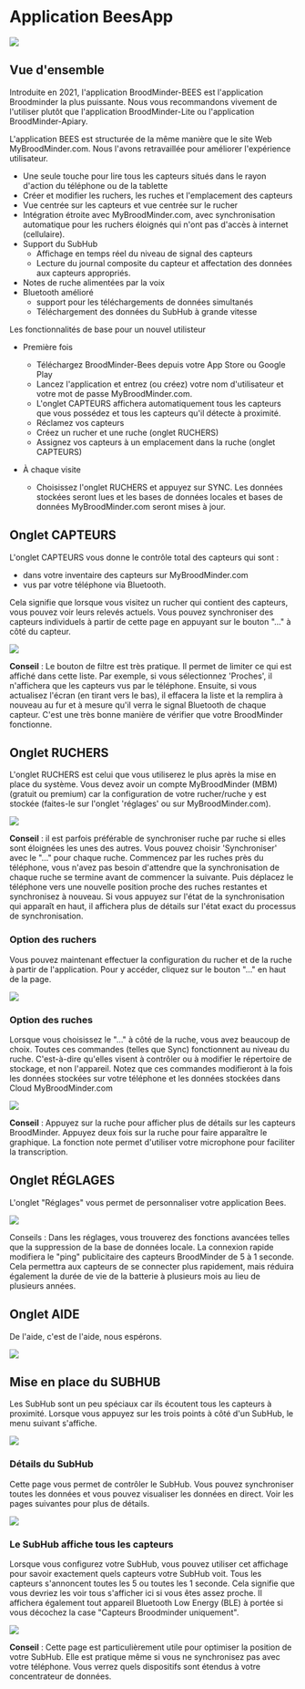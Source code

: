 # Application BeesApp

![](./images/Broodminder_bees.png#smallImg)

## Vue d'ensemble
Introduite en 2021, l'application BroodMinder-BEES est l'application Broodminder la plus puissante. Nous vous recommandons vivement de l'utiliser plutôt que l'application BroodMinder-Lite ou l'application BroodMinder-Apiary.

L'application BEES est structurée de la même manière que le site Web MyBroodMinder.com. Nous l'avons retravaillée pour améliorer l'expérience utilisateur.

- Une seule touche pour lire tous les capteurs situés dans le rayon d'action du téléphone ou de la tablette
- Créer et modifier les ruchers, les ruches et l'emplacement des capteurs
- Vue centrée sur les capteurs et vue centrée sur le rucher
- Intégration étroite avec MyBroodMinder.com, avec synchronisation automatique pour les ruchers éloignés qui n'ont pas d'accès à internet (cellulaire).
- Support du SubHub
    - Affichage en temps réel du niveau de signal des capteurs
    - Lecture du journal composite du capteur et affectation des données aux capteurs appropriés.
-   Notes de ruche alimentées par la voix
- Bluetooth amélioré
    - support pour les téléchargements de données simultanés
    - Téléchargement des données du SubHub à grande vitesse 

Les fonctionnalités de base pour un nouvel utilisteur 
- Première fois
    - Téléchargez BroodMinder-Bees depuis votre App Store ou Google Play
    - Lancez l'application et entrez (ou créez) votre nom d'utilisateur et votre mot de passe MyBroodMinder.com.
    - L'onglet CAPTEURS affichera automatiquement tous les capteurs que vous possédez et tous les capteurs qu'il détecte à proximité.
    - Réclamez vos capteurs
    - Créez un rucher et une ruche (onglet RUCHERS)
    - Assignez vos capteurs à un emplacement dans la ruche (onglet CAPTEURS)

- À chaque visite 
    - Choisissez l'onglet RUCHERS et appuyez sur SYNC. Les données stockées seront lues et les bases de données locales et bases de données MyBroodMinder.com seront mises à jour.

## Onglet CAPTEURS

L'onglet CAPTEURS vous donne le contrôle total des capteurs qui sont :
- dans votre inventaire des capteurs sur MyBroodMinder.com
- vus par votre téléphone via Bluetooth.

Cela signifie que lorsque vous visitez un rucher qui contient des capteurs, vous pouvez voir leurs relevés actuels.
Vous pouvez synchroniser des capteurs individuels à partir de cette page en appuyant sur le bouton "..." à côté du capteur.

![](./images/beesApp/devices_tab.png#largeImg)

**Conseil** : Le bouton de filtre est très pratique. Il permet de limiter ce qui est affiché dans cette liste. Par exemple, si vous sélectionnez 'Proches', il n'affichera que les capteurs vus par le téléphone. Ensuite, si vous actualisez l'écran (en tirant vers le bas), il effacera la liste et la remplira à nouveau au fur et à mesure qu'il verra le signal Bluetooth de chaque capteur. C'est une très bonne manière de vérifier que votre BroodMinder fonctionne.

## Onglet RUCHERS

L'onglet RUCHERS est celui que vous utiliserez le plus après la mise en place du système. Vous devez avoir un compte MyBroodMinder (MBM) (gratuit ou premium) car la configuration de votre rucher/ruche y est stockée (faites-le sur l'onglet 'réglages' ou sur MyBroodMinder.com).

![](./images/beesApp/apiaries_tab.png#largeImg)

**Conseil** : il est parfois préférable de synchroniser ruche par ruche si elles sont éloignées les unes des autres. Vous pouvez choisir 'Synchroniser' avec le "..." pour chaque ruche. Commencez par les ruches près du téléphone, vous n'avez pas besoin d'attendre que la synchronisation de chaque ruche se termine avant de commencer la suivante. Puis déplacez le téléphone vers une nouvelle position proche des ruches restantes et synchronisez à nouveau. Si vous appuyez sur l'état de la synchronisation qui apparaît en haut, il affichera plus de détails sur l'état exact du processus de synchronisation.

### Option des ruchers

Vous pouvez maintenant effectuer la configuration du rucher et de la ruche à partir de l'application. Pour y accéder, cliquez sur le bouton "..." en haut de la page.

![](./images/beesApp/apiary_option.png#largeImg)

### Option des ruches

Lorsque vous choisissez le "..." à côté de la ruche, vous avez beaucoup de choix. Toutes ces commandes (telles que Sync) fonctionnent au niveau du ruche. C'est-à-dire qu'elles visent à contrôler ou à modifier le répertoire de stockage, et non l'appareil.
Notez que ces commandes modifieront à la fois les données stockées sur votre téléphone et les données stockées dans Cloud MyBroodMinder.com

![](./images/beesApp/hive_option.png#largeImg)

**Conseil** :   Appuyez sur la ruche pour afficher plus de détails sur les capteurs BroodMinder.
            Appuyez deux fois sur la ruche pour faire apparaître le graphique.
            La fonction note permet d'utiliser votre microphone pour faciliter la transcription.

## Onglet RÉGLAGES

L'onglet "Réglages" vous permet de personnaliser votre application Bees.
 
![](./images/beesApp/settings_tab.png#largeImg)

Conseils :  Dans les réglages, vous trouverez des fonctions avancées telles que la suppression de la base de données locale.
            La connexion rapide modifiera le "ping" publicitaire des capteurs BroodMinder de 5 à 1 seconde. Cela permettra aux capteurs de se connecter plus rapidement, mais réduira également la durée de vie de la batterie à plusieurs mois au lieu de plusieurs années.

## Onglet AIDE

De l'aide, c'est de l'aide, nous espérons.

![](./images/beesApp/help_tab.png#largeImg)

## Mise en place du SUBHUB

Les SubHub sont un peu spéciaux car ils écoutent tous les capteurs à proximité.
Lorsque vous appuyez sur les trois points à côté d'un SubHub, le menu suivant s'affiche.

![](./images/beesApp/subhub_devices.png#largeImg)

### Détails du SubHub

Cette page vous permet de contrôler le SubHub. Vous pouvez synchroniser toutes les données et vous pouvez visualiser les données en direct. Voir les pages suivantes pour plus de détails.

![](./images/beesApp/subhub_details.png#largeImg)

### Le SubHub affiche tous les capteurs

Lorsque vous configurez votre SubHub, vous pouvez utiliser cet affichage pour savoir exactement quels capteurs votre SubHub voit. Tous les capteurs s'annoncent toutes les 5 ou toutes les 1 seconde. Cela signifie que vous devriez les voir tous s'afficher ici si vous êtes assez proche. Il affichera également tout appareil Bluetooth Low Energy (BLE) à portée si vous décochez la case "Capteurs Broodminder uniquement".

![](./images/beesApp/subhub_show.png#largeImg)

**Conseil** : Cette page est particulièrement utile pour optimiser la position de votre SubHub. Elle est pratique même si vous ne synchronisez pas avec votre téléphone. Vous verrez quels dispositifs sont étendus à votre concentrateur de données.





